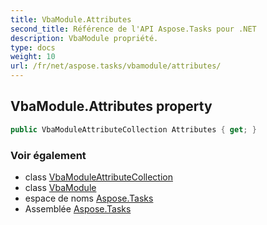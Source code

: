 ```yaml
---
title: VbaModule.Attributes
second_title: Référence de l'API Aspose.Tasks pour .NET
description: VbaModule propriété. 
type: docs
weight: 10
url: /fr/net/aspose.tasks/vbamodule/attributes/
---
```

## VbaModule.Attributes property

```csharp
public VbaModuleAttributeCollection Attributes { get; }
```

### Voir également

* class [VbaModuleAttributeCollection](../../vbamoduleattributecollection/)
* class [VbaModule](../)
* espace de noms [Aspose.Tasks](../../vbamodule/)
* Assemblée [Aspose.Tasks](../../../)


